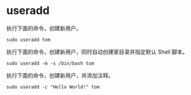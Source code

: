 # useradd

执行下面的命令，创建新用户。

```
sudo useradd tom
```

执行下面的命令，创建新用户，同时自动创建家目录并指定默认 Shell 脚本。

```
sudo useradd -m -s /bin/bash tom
```

执行下面的命令，创建新用户，并添加注释。

```
sudo useradd -c "Hello World!" tom
```

